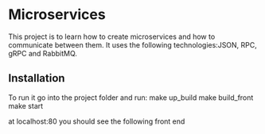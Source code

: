 # Microservices

This project is to learn how to create microservices and how to communicate between them. 
It uses  the following technologies:JSON, RPC, gRPC and RabbitMQ.

## Installation
To run it go into the project folder and run:
make up_build
make build_front
make start

at localhost:80 you should see the following front end
